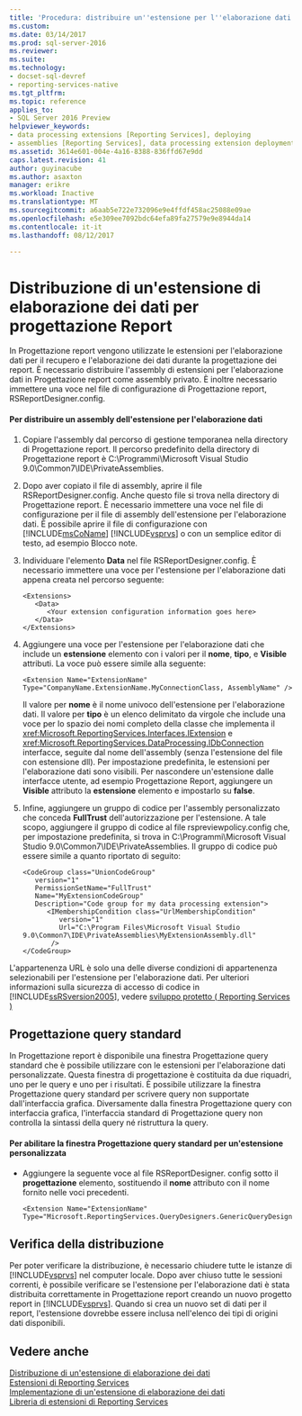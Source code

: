 ```yaml
---
title: 'Procedura: distribuire un''estensione per l''elaborazione dati in Progettazione Report | Documenti Microsoft'
ms.custom: 
ms.date: 03/14/2017
ms.prod: sql-server-2016
ms.reviewer: 
ms.suite: 
ms.technology:
- docset-sql-devref
- reporting-services-native
ms.tgt_pltfrm: 
ms.topic: reference
applies_to:
- SQL Server 2016 Preview
helpviewer_keywords:
- data processing extensions [Reporting Services], deploying
- assemblies [Reporting Services], data processing extension deployments
ms.assetid: 3614e601-004e-4a16-8388-836ffd67e9dd
caps.latest.revision: 41
author: guyinacube
ms.author: asaxton
manager: erikre
ms.workload: Inactive
ms.translationtype: MT
ms.sourcegitcommit: a6aab5e722e732096e9e4ffdf458ac25088e09ae
ms.openlocfilehash: e5e309ee7092bdc64efa89fa27579e9e8944da14
ms.contentlocale: it-it
ms.lasthandoff: 08/12/2017

---
```

# <a name="deploying-a-data-processing-extension-to-report-designer"></a>Distribuzione di un'estensione di elaborazione dei dati per progettazione Report
  In Progettazione report vengono utilizzate le estensioni per l'elaborazione dati per il recupero e l'elaborazione dei dati durante la progettazione dei report. È necessario distribuire l'assembly di estensioni per l'elaborazione dati in Progettazione report come assembly privato. È inoltre necessario immettere una voce nel file di configurazione di Progettazione report, RSReportDesigner.config.  
  
#### <a name="to-deploy-a-data-processing-extension-assembly"></a>Per distribuire un assembly dell'estensione per l'elaborazione dati  
  
1.  Copiare l'assembly dal percorso di gestione temporanea nella directory di Progettazione report. Il percorso predefinito della directory di Progettazione report è C:\Programmi\Microsoft Visual Studio 9.0\Common7\IDE\PrivateAssemblies.  
  
2.  Dopo aver copiato il file di assembly, aprire il file RSReportDesigner.config. Anche questo file si trova nella directory di Progettazione report. È necessario immettere una voce nel file di configurazione per il file di assembly dell'estensione per l'elaborazione dati. È possibile aprire il file di configurazione con [!INCLUDE[msCoName](../../../includes/msconame-md.md)] [!INCLUDE[vsprvs](../../../includes/vsprvs-md.md)] o con un semplice editor di testo, ad esempio Blocco note.  
  
3.  Individuare l'elemento **Data** nel file RSReportDesigner.config. È necessario immettere una voce per l'estensione per l'elaborazione dati appena creata nel percorso seguente:  
  
    ```  
    <Extensions>  
       <Data>  
          <Your extension configuration information goes here>  
       </Data>  
    </Extensions>  
    ```  
  
4.  Aggiungere una voce per l'estensione per l'elaborazione dati che include un **estensione** elemento con i valori per il **nome**, **tipo**, e **Visible** attributi. La voce può essere simile alla seguente:  
  
    ```  
    <Extension Name="ExtensionName" Type="CompanyName.ExtensionName.MyConnectionClass, AssemblyName" />  
    ```  
  
     Il valore per **nome** è il nome univoco dell'estensione per l'elaborazione dati. Il valore per **tipo** è un elenco delimitato da virgole che include una voce per lo spazio dei nomi completo della classe che implementa il <xref:Microsoft.ReportingServices.Interfaces.IExtension> e <xref:Microsoft.ReportingServices.DataProcessing.IDbConnection> interfacce, seguite dal nome dell'assembly (senza l'estensione del file con estensione dll). Per impostazione predefinita, le estensioni per l'elaborazione dati sono visibili. Per nascondere un'estensione dalle interfacce utente, ad esempio Progettazione Report, aggiungere un **Visible** attributo la **estensione** elemento e impostarlo su **false**.  
  
5.  Infine, aggiungere un gruppo di codice per l'assembly personalizzato che conceda **FullTrust** dell'autorizzazione per l'estensione. A tale scopo, aggiungere il gruppo di codice al file rspreviewpolicy.config che, per impostazione predefinita, si trova in C:\Programmi\Microsoft Visual Studio 9.0\Common7\IDE\PrivateAssemblies. Il gruppo di codice può essere simile a quanto riportato di seguito:  
  
    ```  
    <CodeGroup class="UnionCodeGroup"  
       version="1"  
       PermissionSetName="FullTrust"  
       Name="MyExtensionCodeGroup"  
       Description="Code group for my data processing extension">  
          <IMembershipCondition class="UrlMembershipCondition"  
             version="1"  
             Url="C:\Program Files\Microsoft Visual Studio 9.0\Common7\IDE\PrivateAssemblies\MyExtensionAssembly.dll"  
           />  
    </CodeGroup>  
    ```  
  
 L'appartenenza URL è solo una delle diverse condizioni di appartenenza selezionabili per l'estensione per l'elaborazione dati. Per ulteriori informazioni sulla sicurezza di accesso di codice in [!INCLUDE[ssRSversion2005](../../../includes/ssrsversion2005-md.md)], vedere [sviluppo protetto &#40; Reporting Services &#41;](../../../reporting-services/extensions/secure-development/secure-development-reporting-services.md)  
  
## <a name="generic-query-designer"></a>Progettazione query standard  
 In Progettazione report è disponibile una finestra Progettazione query standard che è possibile utilizzare con le estensioni per l'elaborazione dati personalizzate. Questa finestra di progettazione è costituita da due riquadri, uno per le query e uno per i risultati. È possibile utilizzare la finestra Progettazione query standard per scrivere query non supportate dall'interfaccia grafica. Diversamente dalla finestra Progettazione query con interfaccia grafica, l'interfaccia standard di Progettazione query non controlla la sintassi della query né ristruttura la query.  
  
#### <a name="to-enable-the-generic-query-designer-for-a-custom-extension"></a>Per abilitare la finestra Progettazione query standard per un'estensione personalizzata  
  
-   Aggiungere la seguente voce al file RSReportDesigner. config sotto il **progettazione** elemento, sostituendo il **nome** attributo con il nome fornito nelle voci precedenti.  
  
    ```  
    <Extension Name="ExtensionName" Type="Microsoft.ReportingServices.QueryDesigners.GenericQueryDesigner,Microsoft.ReportingServices.QueryDesigners"/>  
    ```  
  
## <a name="verifying-the-deployment"></a>Verifica della distribuzione  
 Per poter verificare la distribuzione, è necessario chiudere tutte le istanze di [!INCLUDE[vsprvs](../../../includes/vsprvs-md.md)] nel computer locale. Dopo aver chiuso tutte le sessioni correnti, è possibile verificare se l'estensione per l'elaborazione dati è stata distribuita correttamente in Progettazione report creando un nuovo progetto report in [!INCLUDE[vsprvs](../../../includes/vsprvs-md.md)]. Quando si crea un nuovo set di dati per il report, l'estensione dovrebbe essere inclusa nell'elenco dei tipi di origini dati disponibili.  
  
## <a name="see-also"></a>Vedere anche  
 [Distribuzione di un'estensione di elaborazione dei dati](../../../reporting-services/extensions/data-processing/deploying-a-data-processing-extension.md)   
 [Estensioni di Reporting Services](../../../reporting-services/extensions/reporting-services-extensions.md)   
 [Implementazione di un'estensione di elaborazione dei dati](../../../reporting-services/extensions/data-processing/implementing-a-data-processing-extension.md)   
 [Libreria di estensioni di Reporting Services](../../../reporting-services/extensions/reporting-services-extension-library.md)  
  
  

